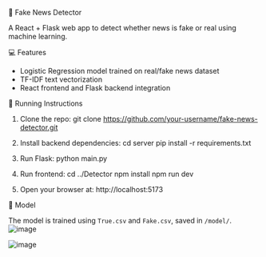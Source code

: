 📰 Fake News Detector

A React + Flask web app to detect whether news is fake or real using machine learning.

💻 Features
- Logistic Regression model trained on real/fake news dataset
- TF-IDF text vectorization
- React frontend and Flask backend integration

🚀 Running Instructions

1. Clone the repo:
   git clone https://github.com/your-username/fake-news-detector.git

2. Install backend dependencies:
   cd server
   pip install -r requirements.txt

3. Run Flask:
   python main.py

4. Run frontend:
   cd ../Detector
   npm install
   npm run dev

5. Open your browser at:
   http://localhost:5173


🔗 Model

The model is trained using `True.csv` and `Fake.csv`, saved in `/model/`.
![image](https://github.com/user-attachments/assets/e6b8e41d-1029-4c75-9d9f-9096431148e8)

![image](https://github.com/user-attachments/assets/e8f350c4-c52d-47a4-ac1f-faac059d9e16)











